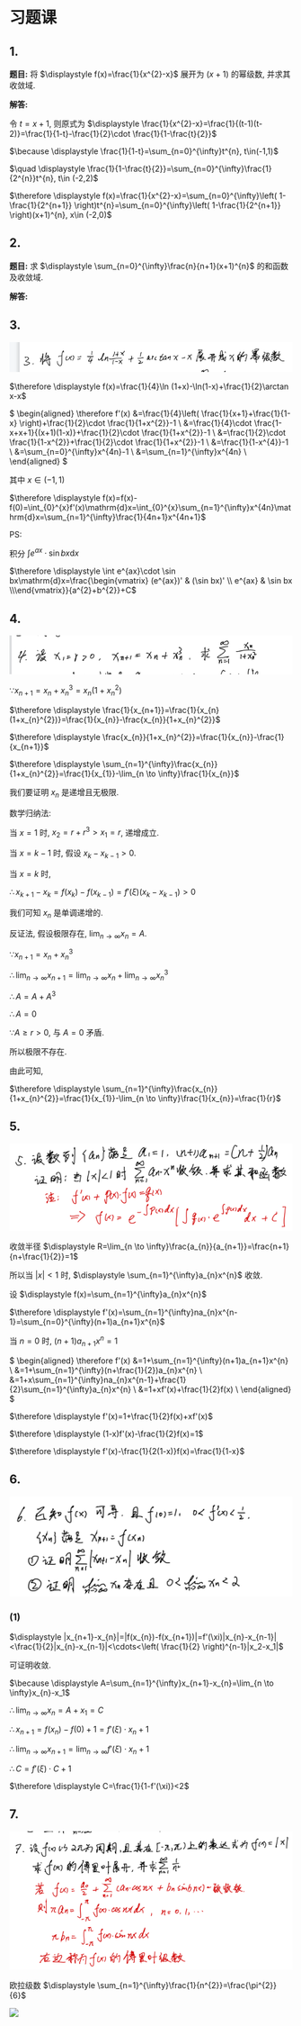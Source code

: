 # 习题课

## 1.

**题目:** 将 $\displaystyle f(x)=\frac{1}{x^{2}-x}$ 展开为 $(x+1)$ 的幂级数, 并求其收敛域.

**解答:**

令 $t=x+1$, 则原式为 $\displaystyle \frac{1}{x^{2}-x}=\frac{1}{(t-1)(t-2)}=\frac{1}{1-t}-\frac{1}{2}\cdot \frac{1}{1-\frac{t}{2}}$

$\because \displaystyle \frac{1}{1-t}=\sum_{n=0}^{\infty}t^{n}, t\in(-1,1)$

$\quad \displaystyle \frac{1}{1-\frac{t}{2}}=\sum_{n=0}^{\infty}\frac{1}{2^{n}}t^{n}, t\in (-2,2)$

$\therefore \displaystyle f(x)=\frac{1}{x^{2}-x}=\sum_{n=0}^{\infty}\left( 1-\frac{1}{2^{n+1}} \right)t^{n}=\sum_{n=0}^{\infty}\left( 1-\frac{1}{2^{n+1}} \right)(x+1)^{n}, x\in (-2,0)$


## 2.

**题目:** 求 $\displaystyle \sum_{n=0}^{\infty}\frac{n}{n+1}(x+1)^{n}$ 的和函数及收敛域. 

**解答:**

<!-- 收敛半径 $\displaystyle R=\lim_{n \to \infty}\frac{n}{n+1}\cdot \frac{n+2}{n+1}=1$

即收敛区间为 $(-1,1)$

收敛域为 $(-1,1)$

当 $x+1=0$ 时, 原式为 $\displaystyle 0$. 

当 $x+1\neq 0$ 时,

令 $\displaystyle S(x)=\frac{1}{x+1}g(x)$, 即 $\displaystyle g(x)=\sum_{n=0}^{\infty}\frac{n}{n+1}(x+1)^{n+1}$

$\therefore \displaystyle g'(x)=\sum_{n=0}^{\infty}n(x+1)^{n}$, 令 $g'(x)=(x+1)f(x)$, 即 $\displaystyle f(x)=\sum_{n=0}^{\infty}n(x+1)^{n-1}$

$\therefore \displaystyle \int_{-1}^{x}f(x)=\sum_{n=0}^{\infty}\int_{-1}^{x}n(x+1)^{n-1}\mathrm{d}x=\sum_{n=0}^{\infty}(x+1)^{n}=\lim_{n \to \infty}\frac{1-t^{n}}{1-t}=\frac{1}{1-t}$

$\therefore \displaystyle f(x)=\frac{\mathrm{d}}{\mathrm{d}t}(\frac{1}{1-t})=\frac{1}{\left(t - 1\right)^{2}}$

$\therefore \displaystyle g'(x)=\frac{t}{\left(t - 1\right)^{2}}$

$\therefore \displaystyle g(x)=g(x)-g(-1)=\int_{0}^{t}\frac{t}{\left(t - 1\right)^{2}}\mathrm{d}t=\ln x-\frac{1}{x+1}+1$ -->


## 3.

![](images/2021-06-17-16-56-24.png)

$\therefore \displaystyle f(x)=\frac{1}{4}\ln (1+x)-\ln(1-x)+\frac{1}{2}\arctan x-x$

$
\begin{aligned}
\therefore f'(x)
&=\frac{1}{4}\left( \frac{1}{x+1}+\frac{1}{1-x} \right)+\frac{1}{2}\cdot \frac{1}{1+x^{2}}-1 \\
&=\frac{1}{4}\cdot \frac{1-x+x+1}{(x+1)(1-x)}+\frac{1}{2}\cdot \frac{1}{1+x^{2}}-1 \\
&=\frac{1}{2}\cdot \frac{1}{1-x^{2}}+\frac{1}{2}\cdot \frac{1}{1+x^{2}}-1 \\
&=\frac{1}{1-x^{4}}-1 \\
&=\sum_{n=0}^{\infty}x^{4n}-1 \\
&=\sum_{n=1}^{\infty}x^{4n} \\
\end{aligned}
$

其中 $x\in(-1,1)$

$\therefore \displaystyle f(x)=f(x)-f(0)=\int_{0}^{x}f'(x)\mathrm{d}x=\int_{0}^{x}\sum_{n=1}^{\infty}x^{4n}\mathrm{d}x=\sum_{n=1}^{\infty}\frac{1}{4n+1}x^{4n+1}$

PS:

积分 $\displaystyle \int e^{ax}\cdot \sin bx\mathrm{d}x$

$\therefore \displaystyle \int e^{ax}\cdot \sin bx\mathrm{d}x=\frac{\begin{vmatrix} (e^{ax})' & (\sin bx)' \\ e^{ax} & \sin bx \\\end{vmatrix}}{a^{2}+b^{2}}+C$


## 4.

![](images/2021-06-17-16-57-14.png)

$\because \displaystyle x_{n+1}=x_{n}+x_{n}^{3}=x_{n}(1+x_{n}^{2})$

$\therefore \displaystyle \frac{1}{x_{n+1}}=\frac{1}{x_{n}(1+x_{n}^{2})}=\frac{1}{x_{n}}-\frac{x_{n}}{1+x_{n}^{2}}$

$\therefore \displaystyle \frac{x_{n}}{1+x_{n}^{2}}=\frac{1}{x_{n}}-\frac{1}{x_{n+1}}$

$\therefore \displaystyle \sum_{n=1}^{\infty}\frac{x_{n}}{1+x_{n}^{2}}=\frac{1}{x_{1}}-\lim_{n \to \infty}\frac{1}{x_{n}}$

我们要证明 $\displaystyle x_{n}$ 是递增且无极限.

数学归纳法:

当 $x=1$ 时, $x_{2}=r+r^{3}>x_1=r$, 递增成立.

当 $x=k-1$ 时, 假设 $x_{k}-x_{k-1}>0$.

当 $x=k$ 时,

$\therefore x_{k+1}-x_{k}=f(x_{k})-f(x_{k-1})=f'(\xi)(x_{k}-x_{k-1})>0$

我们可知 $x_{n}$ 是单调递增的.

反证法, 假设极限存在, $\displaystyle \lim_{n \to \infty}x_{n}=A$.

$\because \displaystyle x_{n+1}=x_{n}+x_{n}^{3}$

$\therefore \displaystyle \lim_{n \to \infty}x_{n+1}=\lim_{n \to \infty}x_{n}+\lim_{n \to \infty}x_{n}^{3}$

$\therefore A=A+A^{3}$

$\therefore A=0$

$\because A\geqslant r>0$, 与 $A=0$ 矛盾.

所以极限不存在.

由此可知,

$\therefore \displaystyle \sum_{n=1}^{\infty}\frac{x_{n}}{1+x_{n}^{2}}=\frac{1}{x_{1}}-\lim_{n \to \infty}\frac{1}{x_{n}}=\frac{1}{r}$


## 5.

![](images/2021-06-17-17-25-15.png)

收敛半径 $\displaystyle R=\lim_{n \to \infty}\frac{a_{n}}{a_{n+1}}=\frac{n+1}{n+\frac{1}{2}}=1$

所以当 $|x|<1$ 时, $\displaystyle \sum_{n=1}^{\infty}a_{n}x^{n}$ 收敛.

设 $\displaystyle f(x)=\sum_{n=1}^{\infty}a_{n}x^{n}$

$\therefore \displaystyle f'(x)=\sum_{n=1}^{\infty}na_{n}x^{n-1}=\sum_{n=0}^{\infty}(n+1)a_{n+1}x^{n}$

当 $n=0$ 时, $\displaystyle (n+1)a_{n+1}x^{n}=1$

$
\begin{aligned}
\therefore f'(x)
&=1+\sum_{n=1}^{\infty}(n+1)a_{n+1}x^{n} \\
&=1+\sum_{n=1}^{\infty}(n+\frac{1}{2})a_{n}x^{n} \\
&=1+x\sum_{n=1}^{\infty}na_{n}x^{n-1}+\frac{1}{2}\sum_{n=1}^{\infty}a_{n}x^{n} \\
&=1+xf'(x)+\frac{1}{2}f(x) \\
\end{aligned}
$

$\therefore \displaystyle f'(x)=1+\frac{1}{2}f(x)+xf'(x)$

$\therefore \displaystyle (1-x)f'(x)-\frac{1}{2}f(x)=1$

$\therefore \displaystyle f'(x)-\frac{1}{2(1-x)}f(x)=\frac{1}{1-x}$


## 6.

![](images/2021-06-17-17-39-54.png)

### (1)

$\displaystyle |x_{n+1}-x_{n}|=|f(x_{n})-f(x_{n+1})|=f'(\xi)|x_{n}-x_{n-1}|<\frac{1}{2}|x_{n}-x_{n-1}|<\cdots<\left( \frac{1}{2} \right)^{n-1}|x_2-x_1|$

可证明收敛.

$\because \displaystyle A=\sum_{n=1}^{\infty}x_{n+1}-x_{n}=\lim_{n \to \infty}x_{n}-x_1$

$\therefore \displaystyle \lim_{n \to \infty}x_{n}=A+x_1=C$

$\therefore x_{n+1}=f(x_{n})-f(0)+1=f'(\xi)\cdot x_{n}+1$

$\therefore \displaystyle \lim_{n \to \infty} x_{n+1}=\lim_{n \to \infty}f'(\xi)\cdot x_{n}+1$

$\therefore C=f'(\xi)\cdot C+1$

$\therefore \displaystyle C=\frac{1}{1-f'(\xi)}<2$


## 7.

![](images/2021-06-17-17-48-54.png)

欧拉级数 $\displaystyle \sum_{n=1}^{\infty}\frac{1}{n^{2}}=\frac{\pi^{2}}{6}$

![](images/2021-06-17-17-55-06.png)